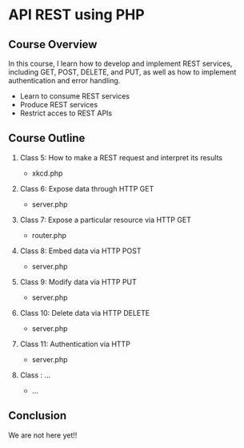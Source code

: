 # API REST using PHP

## Course Overview

In this course, I learn how to develop and implement REST services, including GET, POST, DELETE, and PUT, as well as how to implement authentication and error handling.

* Learn to consume REST services
* Produce REST services
* Restrict acces to REST APIs

## Course Outline

1. Class 5: How to make a REST request and interpret its results
    * xkcd.php

2. Class 6: Expose data through HTTP GET
    * server.php

3. Class 7: Expose a particular resource via HTTP GET
    * router.php

4. Class 8: Embed data via HTTP POST
    * server.php

5. Class 9: Modify data via HTTP PUT
    * server.php

6. Class 10: Delete data via HTTP DELETE
    * server.php

7. Class 11: Authentication via HTTP
    * server.php

8. Class : ...
    * ...

## Conclusion

We are not here yet!!